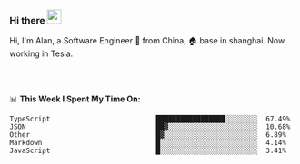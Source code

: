 ### Hi there <img src="https://media.giphy.com/media/hvRJCLFzcasrR4ia7z/giphy.gif" width="25px">

<!-- ![visitors](https://visitor-badge.glitch.me/badge?page_id=dislfyer.dislfyer) -->

Hi, I'm Alan, a Software Engineer 🚀 from China, 🏠 base in shanghai. Now working in Tesla.

<br/>
<br/>

📊 **This Week I Spent My Time On:**


<!--START_SECTION:waka-->

```text
TypeScript                          █████████████████░░░░░░░░  67.49%
JSON                                ██▓░░░░░░░░░░░░░░░░░░░░░░  10.68%
Other                               █▓░░░░░░░░░░░░░░░░░░░░░░░  6.89%
Markdown                            █░░░░░░░░░░░░░░░░░░░░░░░░  4.14%
JavaScript                          █░░░░░░░░░░░░░░░░░░░░░░░░  3.41%
```

<!--END_SECTION:waka-->

<!--
**About Me:**
 -->

